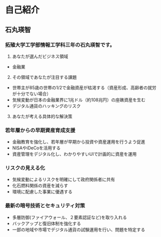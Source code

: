 # 自己紹介
## 石丸瑛智
### 拓殖大学工学部情報工学科三年の石丸瑛智です。


1. あなたが選んだビジネス領域
- 金融業

2. その領域であなたが注目する課題
- 世帯主が85歳の世帯の1/2で金融資産が枯渇する（資産形成、高齢者の就労が十分でない場合）
- 気候変動が日本の金融業界に1兆ドル（約108兆円）の座礁資産を生む
- デジタル通貨のハッキングのリスク

3. あなたが考える具体的な解決策
### 若年層からの早期資産育成支援
 - 金融教育を強化し、若年層が早期から投資や資産運用を行うよう促進
 - NISAやiDeCoを活用する
 - 資産管理をデジタル化し、わかりやすいUIで計画的に資産を運用

### リスクの見える化
 - 気候変動によるリスクを明確にして政府関係者に共有
 - 化石燃料関係の資産を減らす
 - 環境に配慮した事業に優遇する

### 最新の暗号技術とセキュリティ対策
 - 多層防御(ファイアウォール、２要素認証など)を取り入れる
 - バックアップと復旧体制を強化する
 - 一部の地域や市場でデジタル通貨の試験運用を行い、問題を特定する